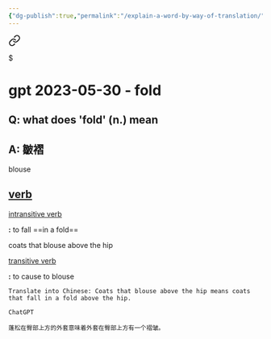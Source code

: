 ```yaml
---
{"dg-publish":true,"permalink":"/explain-a-word-by-way-of-translation/","noteIcon":"2","created":"","updated":""}
---
```




<div class="transclusion internal-embed is-loaded"><a class="markdown-embed-link" href="/chatgpt-archive/gpt-2023-05-30-fold/" aria-label="Open link"><svg xmlns="http://www.w3.org/2000/svg" width="24" height="24" viewBox="0 0 24 24" fill="none" stroke="currentColor" stroke-width="2" stroke-linecap="round" stroke-linejoin="round" class="svg-icon lucide-link"><path d="M10 13a5 5 0 0 0 7.54.54l3-3a5 5 0 0 0-7.07-7.07l-1.72 1.71"></path><path d="M14 11a5 5 0 0 0-7.54-.54l-3 3a5 5 0 0 0 7.07 7.07l1.71-1.71"></path></svg></a><div class="markdown-embed">

$<div class="markdown-embed-title">

# gpt 2023-05-30 - fold

</div>



## Q: what does 'fold' (n.) mean
## A: 皺褶

blouse

## [verb](https://www.merriam-webster.com/dictionary/verb)

[intransitive verb](https://www.merriam-webster.com/dictionary/intransitive)

**:** to fall ==in a fold==

coats that blouse above the hip

[transitive verb](https://www.merriam-webster.com/dictionary/transitive)

**:** to cause to blouse

```
Translate into Chinese: Coats that blouse above the hip means coats that fall in a fold above the hip.

ChatGPT

蓬松在臀部上方的外套意味着外套在臀部上方有一个褶皱。
```

</div></div>
